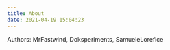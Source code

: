 ```yaml
---
title: About
date: 2021-04-19 15:04:23
---
```

Authors: MrFastwind, Doksperiments, SamueleLorefice
